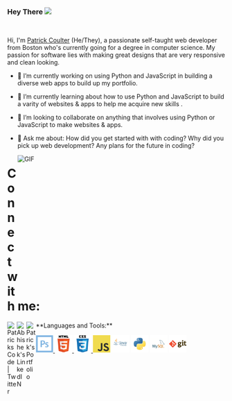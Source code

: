 ### Hey There <img src="https://media.giphy.com/media/hvRJCLFzcasrR4ia7z/giphy.gif" width="25px">

<br />

Hi, I'm [Patrick Coulter](https://patricks-portfolio.netlify.app) (He/They), a passionate self-taught web developer from Boston who's currently going for a degree in computer science. My passion for software lies with making great designs that are very responsive and clean looking.

- 🔭 I’m currently working on using Python and JavaScript in building a diverse web apps to build up my portfolio.   

- 🌱 I’m currently learning about how to use Python and JavaScript to build a varity of websites & apps to help me acquire new skills .

- 👯 I’m looking to collaborate on anything that involves using Python or JavaScript to make websites & apps.

- 💬 Ask me about: 
           How did you get started with with coding? 
           Why did you pick up web development?
           Any plans for the future in coding?

  <img align="right" alt="GIF" src="https://github.com/abhisheknaiidu/abhisheknaiidu/blob/master/code.gif?raw=true" width="500" height="320" />

<h1 align="left">Connect with me:</h1>
<p align="left">
<a href="https://twitter.com/PatricksCode">
  <img align="left" alt="Patricks Code | Twitter" width="22px" src="https://raw.githubusercontent.com/peterthehan/peterthehan/master/assets/twitter.svg" />
</a>
<a href="https://www.linkedin.com/in/patrick-coulter-0582a3211/">
  <img align="left" alt="Abhishek's LinkedIN" width="22px" src="https://raw.githubusercontent.com/peterthehan/peterthehan/master/assets/linkedin.svg" />
</a>
<a href="https://patricks-portfolio.netlify.app">
  <img align="left" alt="Patrick's Portfolio" width="22px" src="https://preview.redd.it/u5g98dwm81161.png?width=512&format=png&auto=webp&s=abe52de9b8e804d2a3ee9e00f2ca3586e9b1cdf6"/>
</a>
</p>
**Languages and Tools:**  

<a href="https://www.photoshop.com/en" target="_blank"> <img src="https://raw.githubusercontent.com/devicons/devicon/master/icons/photoshop/photoshop-line.svg" alt="photoshop" height="40"/> </a>
<a href="https://www.w3.org/html/" target="_blank"> <img src="https://raw.githubusercontent.com/devicons/devicon/master/icons/html5/html5-original-wordmark.svg" alt="html5" height="40"/> </a>
<a href="https://www.w3schools.com/css/" target="_blank"> <img src="https://raw.githubusercontent.com/devicons/devicon/master/icons/css3/css3-original-wordmark.svg" alt="css3" height="40"/> </a>
<code><img height="40" src="https://raw.githubusercontent.com/github/explore/80688e429a7d4ef2fca1e82350fe8e3517d3494d/topics/javascript/javascript.png"></code>
<code><img height="40" src="https://raw.githubusercontent.com/github/explore/80688e429a7d4ef2fca1e82350fe8e3517d3494d/topics/java/java.png"></code>
<code><img height="40" src="https://raw.githubusercontent.com/github/explore/80688e429a7d4ef2fca1e82350fe8e3517d3494d/topics/python/python.png"></code>
<code><img height="40" src="https://raw.githubusercontent.com/github/explore/80688e429a7d4ef2fca1e82350fe8e3517d3494d/topics/mysql/mysql.png"></code>
<code><img height="40" src="https://raw.githubusercontent.com/github/explore/80688e429a7d4ef2fca1e82350fe8e3517d3494d/topics/git/git.png"></code>

